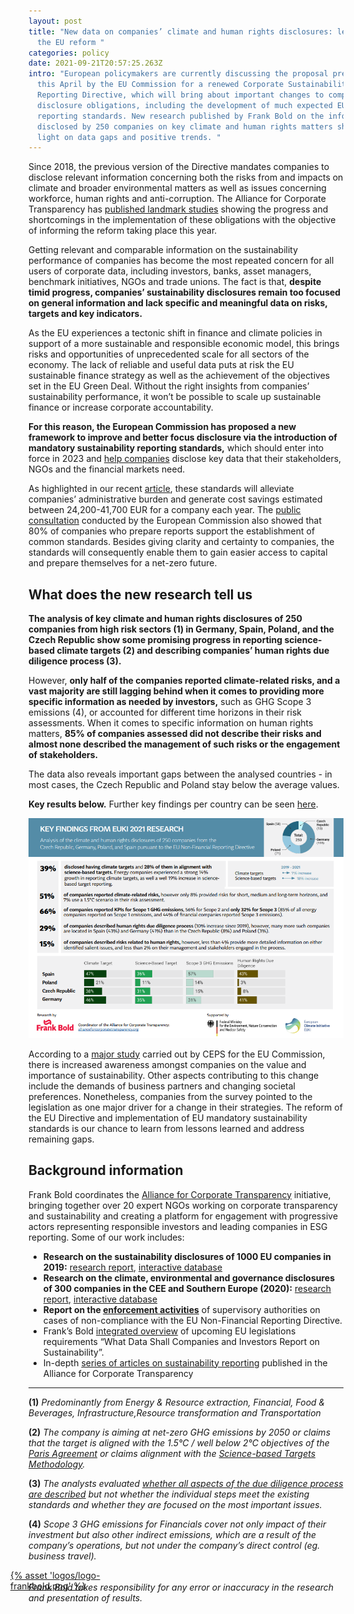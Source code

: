 ```yaml
---
layout: post
title: "New data on companies’ climate and human rights disclosures: lessons for
  the EU reform "
categories: policy
date: 2021-09-21T20:57:25.263Z
intro: "European policymakers are currently discussing the proposal presented
  this April by the EU Commission for a renewed Corporate Sustainability
  Reporting Directive, which will bring about important changes to companies’
  disclosure obligations, including the development of much expected EU
  reporting standards. New research published by Frank Bold on the information
  disclosed by 250 companies on key climate and human rights matters shines
  light on data gaps and positive trends. "
---
```

Since 2018, the previous version of the Directive mandates companies to disclose relevant information concerning both the risks from and impacts on climate and broader environmental matters as well as issues concerning workforce, human rights and anti-corruption. The Alliance for Corporate Transparency has [published landmark studies](https://www.allianceforcorporatetransparency.org/) showing the progress and shortcomings in the implementation of these obligations with the objective of informing the reform taking place this year. 

Getting relevant and comparable information on the sustainability performance of companies has become the most repeated concern for all users of corporate data, including investors, banks, asset managers, benchmark initiatives, NGOs and trade unions. The fact is that, **despite timid progress, companies’ sustainability disclosures remain too focused on general information and lack specific and meaningful data on risks, targets and key indicators.** 

As the EU experiences a tectonic shift in finance and climate policies in support of a more sustainable and responsible economic model, this brings risks and opportunities of unprecedented scale for all sectors of the economy. The lack of reliable and useful data puts at risk the EU sustainable finance strategy as well as the achievement of the objectives set in the EU Green Deal. Without the right insights from companies’ sustainability performance, it won’t be possible to scale up sustainable finance or increase corporate accountability. 

**For this reason, the European Commission has proposed a new framework to improve and better focus disclosure via the introduction of mandatory sustainability reporting standards,** which should enter into force in 2023 and [help companies](https://www.allianceforcorporatetransparency.org/news/the-missing-piece-corporate-sustainability-standards-in-the-eu-and-how-they-fit-with-the-investors-disclosure-regulation-and-taxonomy.html) disclose key data that their stakeholders, NGOs and the financial markets need. 

As highlighted in our recent [article](https://bit.ly/2VHtxWc), these standards will alleviate companies’ administrative burden and generate cost savings estimated between 24,200-41,700 EUR for a company each year. The [public consultation](https://ec.europa.eu/info/law/better-regulation/have-your-say/initiatives/12129-Revision-of-Non-Financial-Reporting-Directive/public-consultation_en) conducted by the European Commission also showed that 80% of companies who prepare reports support the establishment of common standards. Besides giving clarity and certainty to companies, the standards will consequently enable them to gain easier access to capital and prepare themselves for a net-zero future. 

## What does the new research tell us

**The analysis of key climate and human rights disclosures of 250 companies from high risk sectors (1) in Germany, Spain, Poland, and the Czech Republic show some promising progress in reporting science-based climate targets (2) and describing companies’ human rights due diligence process (3).**

However, **only half of the companies reported climate-related risks, and a vast majority are still lagging behind when it comes to providing more specific information as needed by investors,** such as GHG Scope 3 emissions (4), or accounted for different time horizons in their risk assessments. When it comes to specific information on human rights matters, **85% of companies assessed did not describe their risks and almost none described the management of such risks or the engagement of stakeholders.** 

The data also reveals important gaps between the analysed countries - in most cases, the Czech Republic and Poland stay below the average values. 

**Key results below.** Further key findings per country can be seen [here](https://www.allianceforcorporatetransparency.org/assets/2109_2021-research_results.pdf). 

![Key findings from EUKI 2021 research](/assets/2019_key_findings.png "Key findings from EUKI 2021 research")

According to a [major study](https://op.europa.eu/en/publication-detail/-/publication/1ef8fe0e-98e1-11eb-b85c-01aa75ed71a1/language-en/format-PDF/source-201819497) carried out by CEPS for the EU Commission, there is increased awareness amongst companies on the value and importance of sustainability. Other aspects contributing to this change include the demands of business partners and changing societal preferences. Nonetheless, companies from the survey pointed to the legislation as one major driver for a change in their strategies. The reform of the EU Directive and implementation of EU mandatory sustainability standards is our chance to learn from lessons learned and address remaining gaps. 

## Background information

Frank Bold coordinates the [Alliance for Corporate Transparency](https://www.allianceforcorporatetransparency.org/) initiative, bringing together over 20 expert NGOs working on corporate transparency and sustainability and creating a platform for engagement with progressive actors representing responsible investors and leading companies in ESG reporting. Some of our work includes: 

* **Research on the sustainability disclosures of 1000 EU companies in 2019:** [research report,](https://www.allianceforcorporatetransparency.org/assets/2019_Research_Report%20_Alliance_for_Corporate_Transparency.pdf) [interactive database](https://www.allianceforcorporatetransparency.org/database/2019.html)
* **Research on the climate, environmental and governance disclosures of 300 companies in the CEE and Southern Europe (2020):** [research report,](https://www.allianceforcorporatetransparency.org/assets/Research_Report_EUKI_2020.pdf) [interactive database](https://www.allianceforcorporatetransparency.org/database/2020.html)
* **Report on the [enforcement activities](https://bit.ly/3DZRBoi)** of supervisory authorities on cases of non-compliance with the EU Non-Financial Reporting Directive.
* Frank’s Bold [integrated overview](http://en.frankbold.org/sites/default/files/publikace/sustainability_reporting_guidance_frank_bold_updated.pdf) of upcoming EU legislations requirements “What Data Shall Companies and Investors Report on Sustainability”. 
* In-depth [series of articles on sustainability reporting](https://www.allianceforcorporatetransparency.org/news/categories/#monthly-articles) published in the Alliance for Corporate Transparency

</div>

<hr>

**(1)** *Predominantly from Energy & Resource extraction, Financial, Food & Beverages, Infrastructure,Resource transformation and Transportation*

**(2)** *The company is aiming at net-zero GHG emissions by 2050 or claims that the target is aligned with the 1.5°C / well below 2°C objectives of the [Paris Agreement](https://unfccc.int/process-and-meetings/the-paris-agreement/the-paris-agreement) or claims alignment with the [Science-based Targets Methodology](https://sciencebasedtargets.org/business-ambition-for-1-5c#start).*

**(3)** *The analysts evaluated [whether all aspects of the due diligence process are described](http://mneguidelines.oecd.org/OECD-Due-Diligence-Guidance-for-Responsible-Business-Conduct.pdf) but not whether the individual steps meet the existing standards and whether they are focused on the most important issues.*

**(4)** *Scope 3 GHG emissions for Financials cover not only impact of their investment but also other indirect emissions, which are a result of the company’s operations, but not under the company’s direct control (eg. business travel).*

<a href="https://en.frankbold.org/" style="
max-width: 200px;
display: block;
margin-left: -29px;
margin-bottom: -29px;">{% asset 'logos/logo-frankbold.png' %}</a>

*Frank Bold takes responsibility for any error or inaccuracy in the research and presentation of results.*